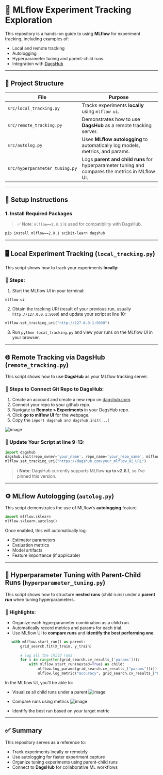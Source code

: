# 🧪 MLflow Experiment Tracking Exploration

This repository is a hands-on guide to using **MLflow** for experiment tracking, including examples of:

- Local and remote tracking
- Autologging
- Hyperparameter tuning and parent-child runs
- Integration with [DagsHub](https://dagshub.com)

---

## 📁 Project Structure

| File | Purpose |
|------|---------|
| `src/local_tracking.py` | Tracks experiments **locally** using `mlflow ui`. |
| `src/remote_tracking.py` | Demonstrates how to use **DagsHub** as a remote tracking server. |
| `src/autolog.py` | Uses **MLflow autologging** to automatically log models, metrics, and params. |
| `src/hyperparameter_tuning.py` | Logs **parent and child runs** for hyperparameter tuning and compares the metrics in MLflow UI. |

---

## 🔧 Setup Instructions

### 1. Install Required Packages

> ✅ Note: `mlflow==2.8.1` is used for compatibility with DagsHub.

```bash
pip install mlflow==2.8.1 scikit-learn dagshub
```
---

## 🖥️ Local Experiment Tracking (`local_tracking.py`)

This script shows how to track your experiments **locally**:

### 🔹 Steps:
1. Start the MLflow UI in your terminal:

```bash
mlflow ui
```

2. Obtain the tracking URI (result of your previous run, usually `http://127.0.0.1:5000`) and update your script at line 10:

```python
mlflow.set_tracking_uri("http://127.0.0.1:5000")
```

3. Run `python local_tracking.py` and view your runs on the MLflow UI in your browser.

---

## 🌐 Remote Tracking via DagsHub (`remote_tracking.py`)

This script shows how to use **DagsHub** as your MLflow tracking server.

### 🔹 Steps to Connect Git Repo to DagsHub:
1. Create an account and create a new repo on [dagshub.com](https://dagshub.com).
2. Connect your repo to your github repo.
3. Navigate to **Remote > Experiments** in your DagsHub repo.
4. Click **go to mlflow UI** for the webpage.
5. Copy the ```import dagshub and dagshub.init(...) ```

![image](https://github.com/user-attachments/assets/7d0b5ee7-90be-49ff-bc18-c0b5519393e3)


### 🔹 Update Your Script at line 9-13:

```python
import dagshub
dagshub.init(repo_owner='your_name', repo_name='your_repo_name', mlflow=True)
mlflow.set_tracking_uri("https://dagshub.com/your_mlflow_UI_URL")
```

> ℹ️ **Note:** DagsHub currently supports MLflow **up to v2.8.1**, so I’ve pinned this version.

---

## ⚙️ MLflow Autologging (`autolog.py`)

This script demonstrates the use of MLflow’s **autologging** feature.

```python
import mlflow.sklearn
mlflow.sklearn.autolog()
```

Once enabled, this will automatically log:

- Estimator parameters
- Evaluation metrics
- Model artifacts
- Feature importance (if applicable)

---

## 🔁 Hyperparameter Tuning with Parent-Child Runs (`hyperparameter_tuning.py`)

This script shows how to structure **nested runs** (child runs) under a **parent run** when tuning hyperparameters.

### 🧪 Highlights:
- Organize each hyperparameter combination as a child run.
- Automatically record metrics and params for each trial.
- Use MLflow UI to **compare runs** and **identify the best performing one**.

```python
   with mlflow.start_run() as parent:
       grid_search.fit(X_train, y_train)
   
       # log all the child runs
       for i in range(len(grid_search.cv_results_['params'])):
           with mlflow.start_run(nested=True) as child:
               mlflow.log_params(grid_search.cv_results_["params"][i])
               mlflow.log_metric("accuracy", grid_search.cv_results_["mean_test_score"][i])
```

In the MLflow UI, you’ll be able to:
- Visualize all child runs under a parent
![image](https://github.com/user-attachments/assets/19f470f7-c4c9-46ac-923b-731f68053c5a)

- Compare runs using metrics
![image](https://github.com/user-attachments/assets/9794b668-7b81-4e8a-ae93-da460495d819)

- Identify the best run based on your target metric

---

## ✅ Summary

This repository serves as a reference to:
- Track experiments locally or remotely
- Use autologging for faster experiment capture
- Organize tuning experiments using parent-child runs
- Connect to **DagsHub** for collaborative ML workflows


